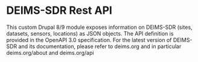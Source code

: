 # DEIMS-SDR Rest API

This custom Drupal 8/9 module exposes information on DEIMS-SDR (sites, datasets, sensors, locations) as JSON objects.
The API definition is provided in the OpenAPI 3.0 specification.
For the latest version of DEIMS-SDR and its documentation, please refer to deims.org and in particular deims.org/about and deims.org/api
